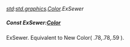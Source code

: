 _[std](../../modules/std/std-module.md):[std.graphics](../../modules/std/std-graphics.md).[Color](../../modules/std/std-graphics-color.md).ExSewer_
##### Const ExSewer:[Color](../../modules/std/std-graphics-color.md)
ExSewer. Equivalent to New Color( .78,.78,.59 ).
